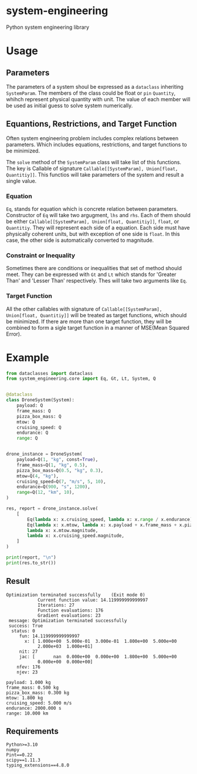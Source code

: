 # system-engineering
Python system engineering library

# Usage
## Parameters
The parameters of a system shoul be expressed as a `dataclass` inheriting `SystemParam`. The members of the class could be float or `pin` `Quantity`, whihch represent physical quantity with unit. The value of each member will be used as initial guess to solve system numerically.

## Equantions, Restrictions, and Target Function
Often system engineering problem includes complex relations between parameters. Which includes equations, restrictions, and target functions to be minimized.

The `solve` method of the `SystemParam` class will take list of this functions. The key is Callable of signature `Callable[[SystemParam], Union[float, Quantitiy]]`. This functios will take parameters of the system and result a single value. 

### Equation
`Eq`, stands for equation which is concrete relation between parameters. Constructor of `Eq` will take two argugment, `lhs` and `rhs`. Each of them should be either `Callable[[SystemParam], Union[float, Quantitiy]]`, `float`, or `Quantitiy`. They will represent each side of a equation. Each side must have physically coherent units, but with exception of one side is `float`. In this case, the other side is automatically converted to magnitude.

### Constraint or Inequality
Sometimes there are conditions or inequalities that set of method should meet. They can be expressed with `Gt` and `Lt` which stands for 'Greater Than' and 'Lesser Than' respectively. Thes will take two arguments like `Eq`.

### Target Function
All the other callables with signature of `Callable[[SystemParam], Union[float, Quantitiy]]` will be treated as target functions, which should be minimized. If there are more than one target function, they will be combined to form a sigle target function in a manner of MSE(Mean Squared Error).

# Example

```python
from dataclasses import dataclass
from system_engineering.core import Eq, Gt, Lt, System, Q


@dataclass
class DroneSystem(System):
    payload: Q
    frame_mass: Q
    pizza_box_mass: Q
    mtow: Q
    cruising_speed: Q
    endurance: Q
    range: Q


drone_instance = DroneSystem(
    payload=Q(1, "kg", const=True),
    frame_mass=Q(1, "kg", 0.5),
    pizza_box_mass=Q(0.5, "kg", 0.3),
    mtow=Q(4, "kg"),
    cruising_speed=Q(7, "m/s", 5, 10),
    endurance=Q(900, "s", 1200),
    range=Q(12, "km", 10),
)

res, report = drone_instance.solve(
    [
        Eq(lambda x: x.cruising_speed, lambda x: x.range / x.endurance),
        Eq(lambda x: x.mtow, lambda x: x.payload + x.frame_mass + x.pizza_box_mass),
        lambda x: x.mtow.magnitude,
        lambda x: x.cruising_speed.magnitude,
    ]
)

print(report, "\n")
print(res.to_str())


```
## Result

```
Optimization terminated successfully    (Exit mode 0)
            Current function value: 14.119999999999997
            Iterations: 27
            Function evaluations: 176
            Gradient evaluations: 23
 message: Optimization terminated successfully
 success: True
  status: 0
     fun: 14.119999999999997
       x: [ 1.000e+00  5.000e-01  3.000e-01  1.800e+00  5.000e+00
            2.000e+03  1.000e+01]
     nit: 27
     jac: [       nan  0.000e+00  0.000e+00  1.800e+00  5.000e+00
            0.000e+00  0.000e+00]
    nfev: 176
    njev: 23 

payload: 1.000 kg
frame_mass: 0.500 kg
pizza_box_mass: 0.300 kg
mtow: 1.800 kg
cruising_speed: 5.000 m/s
endurance: 2000.000 s
range: 10.000 km
```

## Requirements
```
Python>=3.10
numpy
Pint==0.22
scipy==1.11.3
typing_extensions==4.8.0
```